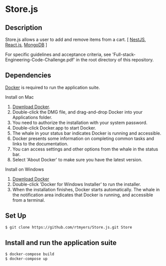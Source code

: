 # Store.js

## Description
Store.js allows a user to add and remove items from a cart.
[
	[NestJS](https://github.com/nestjs/nest),
	[React.js](https://reactjs.org/),
	[MongoDB](https://www.mongodb.com/)
]

For specific guidelines and acceptance criteria, see 'Full-stack-Engineering-Code-Challenge.pdf' in the root directory of this repository.

## Dependencies
[Docker](https://www.docker.com/) is required to run the application suite.

Install on Mac
1. [Download Docker](https://download.docker.com/mac/beta/Docker.dmg).
2. Double-click the DMG file, and drag-and-drop Docker into your Applications folder.
3. You need to authorize the installation with your system password.
4. Double-click Docker.app to start Docker.
5. The whale in your status bar indicates Docker is running and accessible.
6. Docker presents some information on completing common tasks and links to the documentation.
7. You can access settings and other options from the whale in the status bar.
8. Select 'About Docker' to make sure you have the latest version.

Install on Windows
1. [Download Docker](https://download.docker.com/win/stable/Docker%20Desktop%20Installer.exe)
2. Double-click 'Docker for Windows Installer' to run the installer.
3. When the installation finishes, Docker starts automatically. The whale  in the notification area indicates that Docker is running, and accessible from a terminal.


## Set Up
```bash
$ git clone https://github.com/rtmyers/Store.js.git Store
```

## Install and run the application suite
```bash
$ docker-compose build
$ docker-compose up
```
